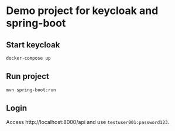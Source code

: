 # Demo project for keycloak and spring-boot

## Start keycloak

```bash
docker-compose up
```


## Run project

```bash
mvn spring-boot:run
```

## Login 

Access http://localhost:8000/api and use `testuser001:password123`.
